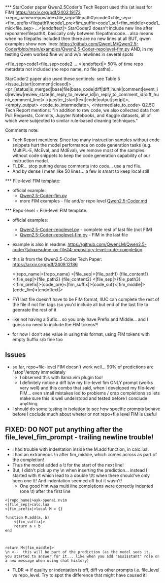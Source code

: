 *** StarCoder paper
  Qwen2.5Coder's Tech Report used this (at least for FIM)
  https://arxiv.org/pdf/2402.19173
  <repo_name>reponame<file_sep>filepath0\ncode0<file_sep><fim_prefix>filepath1\ncode1_pre<fim_suffix>code1_suf<fim_middle>code1_mid<file_sep> ...<|endoftext|>
     StarCoder2 doesn't include new line after reponame/filepathX, basically only between filepath\ncode...
     also means when no filepaths included then there are no new lines at all
     BUT, qwen examples show new lines:
       https://github.com/QwenLM/Qwen2.5-Coder/blob/main/examples/Qwen2.5-Coder-repolevel-fim.py
       AND, in my testing Qwen worked fine w/ and w/o newlines in several spots

  <file_sep>code1<file_sep>code2 ... <|endoftext|>
    50% of time repo metadata not included (no repo name, no file paths)..

  StarCoder2 paper also used these sentinels:
     see Table 5
       <issue_[start|comment|closed]>
       <pr>,<pr_[status|is_merged|base|file|base_code|diff|diff_hunk|comment|event_id|review|review_state|in_reply_to_review_id|in_reply_to_comment_id|diff_hunk_comment_line]>
       <jupyter_[start|text|code|output|script]>,<empty_output>
       <code_to_intermediate>, <intermediate_to_code>
    Q2.5C Tech Report mentions:  "In addition to raw code, we also collected data from Pull Requests, Commits, Jupyter Notebooks, and Kaggle datasets, all of which were subjected to similar rule-based cleaning techniques."

Comments note:
- Tech Report mentions: Since too many instruction samples without code snippets hurt the model performance on code generation tasks (e.g. MultiPL-E, McEval, and MdEval), we remove most of the samples without code snippets to keep the code generation capability of our instruction model.
- TLDR... stop putting dense comments into code... use a md file.
- And by dense I mean like 50 lines... a few is smart to keep local still

*** File-level FIM template:
- official example:
  - [Qwen2.5-Coder-fim.py](https://github.com/QwenLM/Qwen2.5-Coder/blob/main/examples/Qwen2.5-Coder-fim.py)
  - more FIM examples - file and/or repo level [Qwen2.5-Coder.md](https://github.com/QwenLM/Qwen2.5-Coder/blob/main/examples/Qwen2.5-Coder.md)

*** Repo-level + File-level FIM template:
- official examples:
  - [Qwen2.5-Coder-repolevel.py](https://github.com/QwenLM/Qwen2.5-Coder/blob/main/examples/Qwen2.5-Coder-repolevel.py) - complete rest of last file (not FIM)
  - [Qwen2.5-Coder-repolevel-fim.py](https://github.com/QwenLM/Qwen2.5-Coder/blob/main/examples/Qwen2.5-Coder-repolevel-fim.py) - FIM in the last file
- example is also in readme: https://github.com/QwenLM/Qwen2.5-coder?tab=readme-ov-file#4-repository-level-code-completion
- this is from the Qwen2.5-Coder Tech Paper: https://arxiv.org/pdf/2409.12186

    <|repo_name|>{repo_name}
    <|file_sep|>{file_path1}
    {file_content1}
    <|file_sep|>{file_path2}
    {file_content2}
    <|file_sep|>{file_path3}
    <|fim_prefix|>{code_pre}<|fim_suffix|>{code_suf}<|fim_middle|>{code_fim}<|endoftext|>

- FYI last file doesn't have to be FIM format, IIUC can complete the rest of the file if not fim tags (so you'd include all but end of the last file to geenrate the rest of it
- like not having a Sufix... so you only have Prefix and Middle... and I guess no need to include the FIM tokens?!
- for now I don't see value in using this format, using FIM tokens with empty Suffix s/b fine too

## Issues
- so far, repo+file-level FIM doesn't work well... 90% of predictions are "stop"/empty immediately
  - I observed this with llama.vim plugin too!
  - I definitely notice a diff b/w my file-level fim ONLY prompt (works very well) and this combo
      that said, when I developed my file-level FIM... even small mistakes led to problems / crap completions
      so lets make sure this is well understood and tested before I conclude anything
- I should do some testing in isolation to see how specific prompts behave before I coclude much about wheter or not repo+file level FIM is useful

## FIXED: DO NOT put anything after the file_level_fim_prompt - trailing newline trouble!
- I had trouble with indentation inside the M.add function, in calc.lua.
- I had an extraneous \n after fim_middle, which comes across as part of the completion!
- Thus the model added a \t for the start of the next line!
- But, I didn't pick up my \n when inserting the prediction... instead I started with \t which lead to a double \t\t
  when there should've only been one \t! And indentation seemed off but it wasn't!
  - One good hint was multi line completions were correctly indented (one \t) after the first line
```
<|repo_name|>ask-openai.nvim
<|file_sep|>calc.lua
<|fim_prefix|>local M = {}

function M.add(a, b)
    <|fim_suffix|>
    return a + b
end



return M<|fim_middle|>
\n <--  this will be part of the prediction (as the model sees it.. you started to answer for it... like when you add "assisstant" role on a new message when using chat history)
```

- TLDR => if quality or indentation is off, diff vs other prompts
  i.e. file_level vs repo_level. Try to spot the difference that might have caused it!

